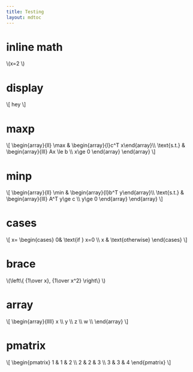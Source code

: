 ```yaml
---
title: Testing
layout: mdtoc
---
```

# inline math
&#92;(x=2 &#92;)

# display
&#92;[
    hey
&#92;]

# maxp

&#92;[
    &#92;begin{array}{ll}
    &#92;max & &#92;begin{array}{l}c^T x&#92;end{array}&#92;&#92;
    &#92;text{s.t.} & &#92;begin{array}{lll}
    Ax \le b &#92;&#92;
    x\ge 0
    &#92;end{array}
    &#92;end{array}
&#92;]

# minp

&#92;[
    &#92;begin{array}{ll}
    &#92;min & &#92;begin{array}{l}b^T y&#92;end{array}&#92;&#92;
    &#92;text{s.t.} & &#92;begin{array}{lll}
    A^T y\ge c &#92;&#92;
    y\ge 0
    &#92;end{array}
    &#92;end{array}
&#92;]

# cases
&#92;[
    x= &#92;begin{cases}
     0& &#92;text{if } x=0 &#92;&#92;
      x & &#92;text{otherwise}
    &#92;end{cases}
&#92;]

# brace
&#92;(&#92;left&#92;{ {1\over x}, {1\over x^2} &#92;right&#92;} &#92;)

# array
&#92;[
    &#92;begin{array}{llll}
    x &#92;&#92; y &#92;&#92; z &#92;&#92; w &#92;&#92;
    &#92;end{array}
&#92;]

# pmatrix
&#92;[
    &#92;begin{pmatrix}
    1 & 1 & 2 &#92;&#92;
    2 & 2 & 3 &#92;&#92;
    3 & 3 & 4
    &#92;end{pmatrix}
&#92;]
